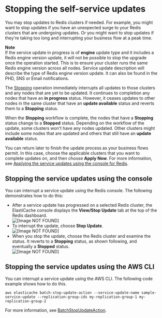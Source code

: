 # Stopping the self\-service updates<a name="stopping-self-service-updates"></a>

You may stop updates to Redis clusters if needed\. For example, you might want to stop updates if you have an unexpected surge to your Redis clusters that are undergoing updates\. Or you might want to stop updates if they're taking too long and interrupting your business flow at a peak time\.

**Note**  
If the service update in progress is of **engine** update type and it includes a Redis engine version update, it will not be possible to stop the upgrade once the operation started\. This is to ensure your cluster runs the same Redis engine version across all nodes\. Service update description will describe the type of Redis engine version update\. It can also be found in the PHD, SNS or Email notifications\.

The [Stopping](https://docs.aws.amazon.com/AmazonElastiCache/latest/APIReference/API_BatchApplyStopAction.html) operation immediately interrupts all updates to those clusters and any nodes that are yet to be updated\. It continues to completion any nodes that have an **in progress** status\. However, it ceases updates to other nodes in the same cluster that have an **update available** status and reverts them to a **Stopping** status\.

When the **Stopping** workflow is complete, the nodes that have a **Stopping** status change to a **Stopped** status\. Depending on the workflow of the update, some clusters won't have any nodes updated\. Other clusters might include some nodes that are updated and others that still have an **update available** status\. 

You can return later to finish the update process as your business flows permit\. In this case, choose the applicable clusters that you want to complete updates on, and then choose **Apply Now**\. For more information, see [Applying the service updates using the console for Redis](applying-updates.md#applying-updates-console-redis-console)\. 

## Stopping the service updates using the console<a name="stopping-updates-console-redis"></a>

You can interrupt a service update using the Redis console\. The following demonstrates how to do this:
+ After a service update has progressed on a selected Redis cluster, the ElastiCache console displays the **View/Stop Update** tab at the top of the Redis dashboard\.  
![\[Image NOT FOUND\]](http://docs.aws.amazon.com/AmazonElastiCache/latest/red-ug/images/ssp-view-stop.png)
+ To interrupt the update, choose **Stop Update**\.  
![\[Image NOT FOUND\]](http://docs.aws.amazon.com/AmazonElastiCache/latest/red-ug/images/ssp-stop-1.png)
+ When you stop the update, choose the Redis cluster and examine the status\. It reverts to a **Stopping** status, as shown following, and eventually a **Stopped** status\.  
![\[Image NOT FOUND\]](http://docs.aws.amazon.com/AmazonElastiCache/latest/red-ug/images/ssp-stopping.png)

## Stopping the service updates using the AWS CLI<a name="stopping-updates-cli-redis"></a>

You can interrupt a service update using the AWS CLI\. The following code example shows how to do this\.

`aws elasticache batch-stop-update-action --service-update-name sample-service-update --replication-group-ids my-replication-group-1 my-replication-group-2`

For more information, see [BatchStopUpdateAction](https://docs.aws.amazon.com/AmazonElastiCache/latest/APIReference/API_BatchStopUpdateAction.html)\. 